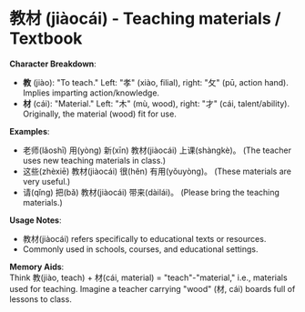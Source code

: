 # **教材 (jiàocái) - Teaching materials / Textbook**

**Character Breakdown**:  
- **教** (jiào): "To teach." Left: "孝" (xiào, filial), right: "攵" (pū, action hand). Implies imparting action/knowledge.  
- **材** (cái): "Material." Left: "木" (mù, wood), right: "才" (cái, talent/ability). Originally, the material (wood) fit for use.

**Examples**:  
- 老师(lǎoshī) 用(yòng) 新(xīn) 教材(jiàocái) 上课(shàngkè)。 (The teacher uses new teaching materials in class.)  
- 这些(zhèxiē) 教材(jiàocái) 很(hěn) 有用(yǒuyòng)。 (These materials are very useful.)  
- 请(qǐng) 把(bǎ) 教材(jiàocái) 带来(dàilái)。 (Please bring the teaching materials.)

**Usage Notes**:  
- 教材(jiàocái) refers specifically to educational texts or resources.  
- Commonly used in schools, courses, and educational settings.

**Memory Aids**:  
Think 教(jiào, teach) + 材(cái, material) = "teach"-"material," i.e., materials used for teaching. Imagine a teacher carrying "wood" (材, cái) boards full of lessons to class.